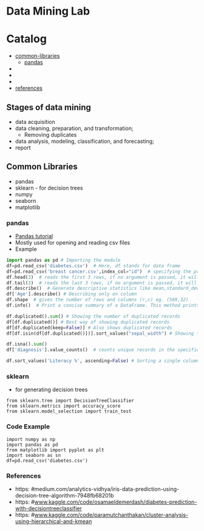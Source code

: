 Data Mining Lab
===========================

# Catalog
* [common-libraries](#common-libraries)
	* [pandas](#pandas)
* [](#)
* [](#)
* [](#)
* [references](#references)


## Stages of data mining
* data acquisition
* data cleaning, preparation, and transformation;
	* Removing duplicates
* data analysis, modeling, classification, and forecasting;
* report


## Common Libraries
* pandas
* sklearn - for decision trees
* numpy
* seaborn
* matplotlib


### pandas
* [Pandas tutorial](https://www.digitalocean.com/community/tutorials/python-pandas-module-tutorial)
* Mostly used for opening and reading csv files
* Example

```python
import pandas as pd # Importing the module
df=pd.read_csv('diabetes.csv')  # Here, df stands for data frame
df=pd.read_csv('breast cancer.csv',index_col="id")  # specifying the primary key
df.head(3)  # reads the first 3 rows, if no argument is passed, it will print the first 5 rows
df.tail(3)  # reads the last 3 rows, if no argument is passed, it will print the last 5 rows
df.describe()  # Generate descriptive statistics like mean,standard_deviation,count,25%,75% etc
df['Age'].describe() # Describing only on column
df.shape  # gives the number of rows and columns (r,c) eg. (569,32)
df.info()  # Print a concise summary of a DataFrame. This method prints information about a DataFrame including the index dtype and columns, non-null values and memory usage 

df.duplicated().sum() # Showing the number of duplicated records
df[df.duplicated()] # Best way of showing duplicated records
df[df.duplicated(keep=False)] # Also shows duplicated records
df[df.isin(df[df.duplicated()])].sort_values("sepal_width") # Showing the duplicated records

df.isna().sum()
df['diagnosis'].value_counts()  # counts unique records in the specified column

df.sort_values('Literacy %', ascending=False) # Sorting a single column in ascending order


```


### sklearn
* for generating decision trees
```
from sklearn.tree import DecisionTreeClassifier
from sklearn.metrics import accuracy_score
from sklearn.model_selection import train_test
```



### Code Example
```
import numpy as np
import pandas as pd
from matplotlib import pyplot as plt
import seaborn as sn
df=pd.read_csv('diabetes.csv')
```

### References
* https: #medium.com/analytics-vidhya/iris-data-prediction-using-decision-tree-algorithm-7948fb68201b
* https: #www.kaggle.com/code/osamaeldemerdash/diabetes-prediction-with-decisiontreeclassifier
* https: #www.kaggle.com/code/paramutchanthakan/cluster-analysis-using-hierarchical-and-kmean